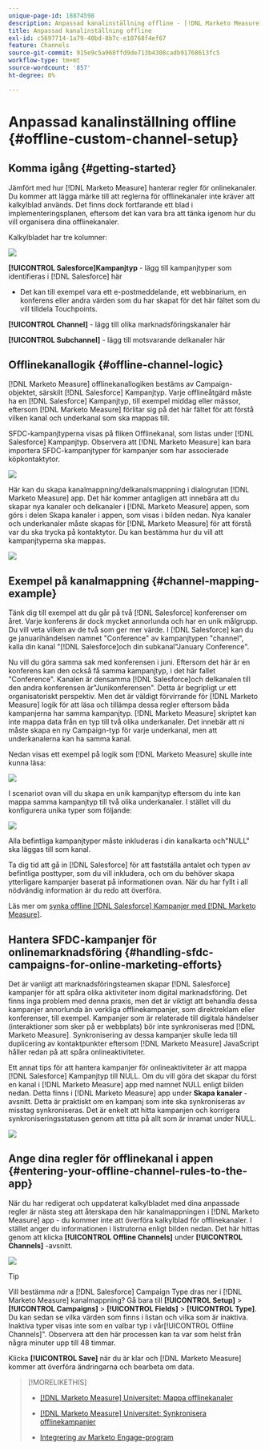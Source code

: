 ```yaml
---
unique-page-id: 18874598
description: Anpassad kanalinställning offline - [!DNL Marketo Measure]
title: Anpassad kanalinställning offline
exl-id: c5697714-1a79-40bd-8b7c-e10768f4ef67
feature: Channels
source-git-commit: 915e9c5a968ffd9de713b4308cadb91768613fc5
workflow-type: tm+mt
source-wordcount: '857'
ht-degree: 0%

---
```


# Anpassad kanalinställning offline {#offline-custom-channel-setup}

## Komma igång {#getting-started}

Jämfört med hur [!DNL Marketo Measure] hanterar regler för onlinekanaler. Du kommer att lägga märke till att reglerna för offlinekanaler inte kräver att kalkylblad används. Det finns dock fortfarande ett blad i implementeringsplanen, eftersom det kan vara bra att tänka igenom hur du vill organisera dina offlinekanaler.

Kalkylbladet har tre kolumner:

![](assets/1-2.png)

**[!UICONTROL Salesforce]Kampanjtyp** - lägg till kampanjtyper som identifieras i [!DNL Salesforce] här

* Det kan till exempel vara ett e-postmeddelande, ett webbinarium, en konferens eller andra värden som du har skapat för det här fältet som du vill tilldela Touchpoints.

**[!UICONTROL Channel]** - lägg till olika marknadsföringskanaler här

**[!UICONTROL Subchannel]** - lägg till motsvarande delkanaler här

## Offlinekanallogik {#offline-channel-logic}

[!DNL Marketo Measure] offlinekanallogiken bestäms av Campaign-objektet, särskilt [!DNL Salesforce] Kampanjtyp. Varje offlineåtgärd måste ha en [!DNL Salesforce] Kampanjtyp, till exempel middag eller mässor, eftersom [!DNL Marketo Measure] förlitar sig på det här fältet för att förstå vilken kanal och underkanal som ska mappas till.

SFDC-kampanjtyperna visas på fliken Offlinekanal, som listas under [!DNL Salesforce] Kampanjtyp. Observera att [!DNL Marketo Measure] kan bara importera SFDC-kampanjtyper för kampanjer som har associerade köpkontaktytor.

![](assets/2-2.png)

Här kan du skapa kanalmappning/delkanalsmappning i dialogrutan [!DNL Marketo Measure] app. Det här kommer antagligen att innebära att du skapar nya kanaler och delkanaler i [!DNL Marketo Measure] appen, som görs i delen Skapa kanaler i appen, som visas i bilden nedan. Nya kanaler och underkanaler måste skapas för [!DNL Marketo Measure] för att förstå var du ska trycka på kontaktytor. Du kan bestämma hur du vill att kampanjtyperna ska mappas.

![](assets/3-2.png)

## Exempel på kanalmappning {#channel-mapping-example}

Tänk dig till exempel att du går på två [!DNL Salesforce] konferenser om året. Varje konferens är dock mycket annorlunda och har en unik målgrupp. Du vill veta vilken av de två som ger mer värde. I [!DNL Salesforce] kan du ge januarihändelsen namnet &quot;Conference&quot; av kampanjtypen &quot;channel&quot;, kalla din kanal &quot;[!DNL Salesforce]och din subkanal&quot;January Conference&quot;.

Nu vill du göra samma sak med konferensen i juni. Eftersom det här är en konferens kan den också få samma kampanjtyp, i det här fallet &quot;Conference&quot;. Kanalen är densamma [!DNL Salesforce]och delkanalen till den andra konferensen är&quot;Junikonferensen&quot;. Detta är begripligt ur ett organisatoriskt perspektiv. Men det är väldigt förvirrande för [!DNL Marketo Measure] logik för att läsa och tillämpa dessa regler eftersom båda kampanjerna har samma kampanjtyp. [!DNL Marketo Measure] skriptet kan inte mappa data från en typ till två olika underkanaler. Det innebär att ni måste skapa en ny Campaign-typ för varje underkanal, men att underkanalerna kan ha samma kanal.

Nedan visas ett exempel på logik som [!DNL Marketo Measure] skulle inte kunna läsa:

![](assets/4-2.png)

I scenariot ovan vill du skapa en unik kampanjtyp eftersom du inte kan mappa samma kampanjtyp till två olika underkanaler. I stället vill du konfigurera unika typer som följande:

![](assets/5-2.png)

Alla befintliga kampanjtyper måste inkluderas i din kanalkarta och&quot;NULL&quot; ska läggas till som kanal.

Ta dig tid att gå in [!DNL Salesforce] för att fastställa antalet och typen av befintliga posttyper, som du vill inkludera, och om du behöver skapa ytterligare kampanjer baserat på informationen ovan. När du har fyllt i all nödvändig information är du redo att överföra.

Läs mer om [synka offline [!DNL Salesforce] Kampanjer med [!DNL Marketo Measure]](/help/channel-tracking-and-setup/offline-channels/legacy-processes/syncing-offline-campaigns.md).

## Hantera SFDC-kampanjer för onlinemarknadsföring {#handling-sfdc-campaigns-for-online-marketing-efforts}

Det är vanligt att marknadsföringsteamen skapar [!DNL Salesforce] kampanjer för att spåra olika aktiviteter inom digital marknadsföring. Det finns inga problem med denna praxis, men det är viktigt att behandla dessa kampanjer annorlunda än verkliga offlinekampanjer, som direktreklam eller konferenser, till exempel. Kampanjer som är relaterade till digitala händelser (interaktioner som sker på er webbplats) bör inte synkroniseras med [!DNL Marketo Measure]. Synkronisering av dessa kampanjer skulle leda till duplicering av kontaktpunkter eftersom [!DNL Marketo Measure] JavaScript håller redan på att spåra onlineaktiviteter.

Ett annat tips för att hantera kampanjer för onlineaktiviteter är att mappa [!DNL Salesforce] Kampanjtyp till NULL. Om du vill göra det skapar du först en kanal i [!DNL Marketo Measure] app med namnet NULL enligt bilden nedan. Detta finns i [!DNL Marketo Measure] app under **Skapa kanaler** -avsnitt. Detta är praktiskt om en kampanj som inte ska synkroniseras av misstag synkroniseras. Det är enkelt att hitta kampanjen och korrigera synkroniseringsstatusen genom att titta på allt som är inramat under NULL.

![](assets/6-2.png)

## Ange dina regler för offlinekanal i appen {#entering-your-offline-channel-rules-to-the-app}

När du har redigerat och uppdaterat kalkylbladet med dina anpassade regler är nästa steg att återskapa den här kanalmappningen i [!DNL Marketo Measure] app - du kommer inte att överföra kalkylblad för offlinekanaler. I stället anger du informationen i listrutorna enligt bilden nedan. Det här hittas genom att klicka **[!UICONTROL Offline Channels]** under **[!UICONTROL Channels]** -avsnitt.

![](assets/7-2.png)

>[!TIP]
>
>Vill bestämma _när_ a [!DNL Salesforce] Campaign Type dras ner i [!DNL Marketo Measure] kanalmappning? Gå bara till **[!UICONTROL Setup]** > **[!UICONTROL Campaigns]** > **[!UICONTROL Fields]** > **[!UICONTROL Type]**. Du kan sedan se vilka värden som finns i listan och vilka som är inaktiva. Inaktiva typer visas inte som en valbar typ i vår[!UICONTROL Offline Channels]&quot;. Observera att den här processen kan ta var som helst från några minuter upp till 48 timmar.

Klicka **[!UICONTROL Save]** när du är klar och [!DNL Marketo Measure] kommer att överföra ändringarna och bearbeta om data.

>[!MORELIKETHIS]
>
>* [[!DNL Marketo Measure] Universitet: Mappa offlinekanaler](https://universityonline.marketo.com/courses/bizible-fundamentals-channel-management/#/page/5c630eca34d9f0367662b77f)
>
>* [[!DNL Marketo Measure] Universitet: Synkronisera offlinekampanjer](https://universityonline.marketo.com/courses/bizible-fundamentals-channel-management/#/page/5c63286e34d9f0367662b78b)
>
>* [Integrering av Marketo Engage-program](/help/marketo-measure-and-marketo/marketo-measure-integrations-with-marketo/marketo-engage-programs-integration.md#channel-mapping)
